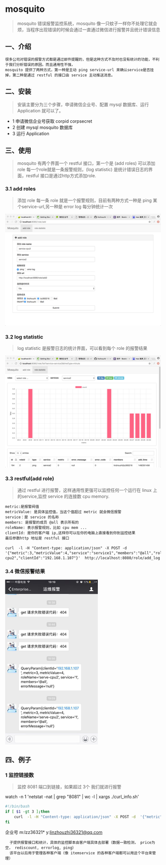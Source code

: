 # mosquito
> mosquito 错误报警监控系统，mosquito 像一只蚊子一样你不处理它就会烦，当程序出现错误的时候会通过一直通过微信进行报警并且统计错误信息

## 一、介绍
    很多公司对错误的报警方式都是通过邮件提醒的，但是这种方式不及时也没有统计的功能，不利于我们分析错误的原因。而且通用性不强，
    mosquito 提供了两种方式，第一种是主动 ping service-url 来确认service是否挂掉，第二种是通过 restful 的接口由 service 主动推送消息。

## 二、安装
> 安装主要分为三个步骤，申请微信企业号、配置 mysql 数据库、运行 Application 就可以了。

* 1 申请微信企业号获取 corpid corpsecret
* 2 创建 mysql mosquito 数据库
* 3 运行 Application

## 三、使用
> mosquito 有两个界面一个 restful 接口，第一个是 (add roles) 可以添加 role 每一个role就是一条报警规则，(log statistic) 是统计错误日志的界面，restful 接口是通过http方式添加role.

### 3.1 add roles
> 添加 role 每一条 role 就是一个报警规则，目前有两种方式一种是 ping 某个service-url,另一种是 error log 每分钟统计一次

<img src="./src/main/resources/public/images/role_add.jpeg" width="850px" />

### 3.2 log statistic
> log statistic 是报警日志的统计界面，可以看到每个 role 的报警结果

<img src="./src/main/resources/public/images/role_stat.jpeg" width="850px" />

### 3.3 restful(add role)
> 通过 restful 进行报警，这样通用性更强可以监控任何一个运行在 linux 上的service,监控 service 的连接数 cpu memory.

```
metric:是报警阀值
metricValue: 是具体监控值，当这个值超过 metric 就会微信报警
service：是 service 的名称
members: 是报警的成员 @all 表示所有的
roleName: 表示报警规则，比如 cpu mem ...
clientId: 是你的客户端 ip,这样你可以在你的电脑上直接看到你到监控结果
最后参数http 地址是 restful 接口

curl  -l -H "Content-type: application/json" -X POST -d  '{"metric":3,"metricValue":4,"service":"service1","members":"@all","roleName":"serve-cpu2","clientId":"192.168.1.107"}'  http://localhost:8080/role/add_log
```

### 3.4 微信报警结果
<img src="./src/main/resources/public/images/wechat.jpeg" width="300px" />

## 四、例子
### 1 监控链接数
> 监控 8081 端口到链接，如果超过 3个 我们就进行报警

watch -n 1 'netstat -nat | grep "8081" | wc -l | xargs ./curl_info.sh'
``` curl_info.sh
#!/bin/bash
if [ $1 -gt 3 ];then
    curl  -l -H "Content-type: application/json" -X POST -d  '{"metric":3,"metricValue":${1},"service":"service1","members":"@all","roleName":"serve-cpu2","clientId":"192.168.1.107"}'  http://localhost:8080/role/add_log
fi
```

企业号
m:lzz36321*
y:linzhouzhi36321@qq.com


      
      子提供报警接口和统计，具体的监控脚本由客户端具体去部署（数据一致检测， price为空， rediscount, errorlog, ping）
      该平台以后用于管理各种客户端（像 itemservice 的各种客户端都可以用这个平台来管理）
